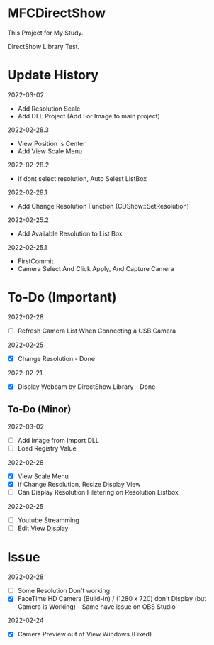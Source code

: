 # MFCDirectShow
 
This Project for My Study.

DirectShow Library Test.

# Update History
2022-03-02
- Add Resolution Scale
- Add DLL Project (Add For Image to main project)

2022-02-28.3
- View Position is Center
- Add View Scale Menu

2022-02-28.2
- if dont select resolution, Auto Selest ListBox

2022-02-28.1
- Add Change Resolution Function (CDShow::SetResolution)

2022-02-25.2
- Add Available Resolution to List Box

2022-02-25.1
- FirstCommit
- Camera Select And Click Apply, And Capture Camera

# To-Do (Important)
2022-02-28
- [ ] Refresh Camera List When Connecting a USB Camera

2022-02-25
- [x] Change Resolution - Done

2022-02-21
- [x] Display Webcam by DirectShow Library - Done

## To-Do (Minor)
2022-03-02
- [ ] Add Image from Import DLL
- [ ] Load Registry Value

2022-02-28
- [x] View Scale Menu
- [x] if Change Resolution, Resize Display View
- [ ] Can Display Resolution Filetering on Resolution Listbox

2022-02-25
- [ ] Youtube Streamming
- [ ] Edit View Display

# Issue
2022-02-28
- [ ] Some Resolution Don't working
- [x] FaceTime HD Camera (Build-in) / (1280 x 720) don't Display (but Camera is Working) - Same have issue on OBS Studio

2022-02-24
- [x] Camera Preview out of View Windows (Fixed)
